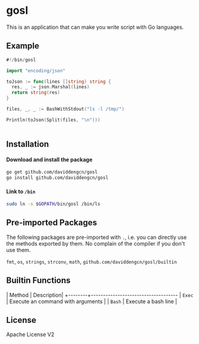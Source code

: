 gosl
====

This is an application that can make you write script with Go languages.

Example
-------

```go
#!/bin/gosl

import "encoding/json"

toJson := func(lines []string) string {
  res, _ := json.Marshal(lines)
  return string(res)
}

files, _, _ := BashWithStdout("ls -l /tmp/")

Println(toJson(Split(files, "\n")))
    
```

Installation
------------

#### Download and install the package
```bash
go get github.com/daviddengcn/gosl
go install github.com/daviddengcn/gosl
```

#### Link to `/bin`
```bash
sudo ln -s $GOPATH/bin/gosl /bin/ls
```

Pre-imported Packages
---------------------
The following packages are pre-imported with `.`, i.e. you can directly use the methods exported by them. No complain of the compiler if you don't use them.

`fmt`, `os`, `strings`, `strconv`, `math`, `github.com/daviddengcn/gosl/builtin`

Builtin Functions
-----------------
| Method | Description|
+--------+------------------------------------
| `Exec` | Execute an command with arguments |
| `Bash` | Execute a bash line |

License
--------
Apache License V2
